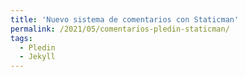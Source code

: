 ```yaml
---
title: 'Nuevo sistema de comentarios con Staticman'
permalink: /2021/05/comentarios-pledin-staticman/
tags:
  - Pledin
  - Jekyll
---
```

